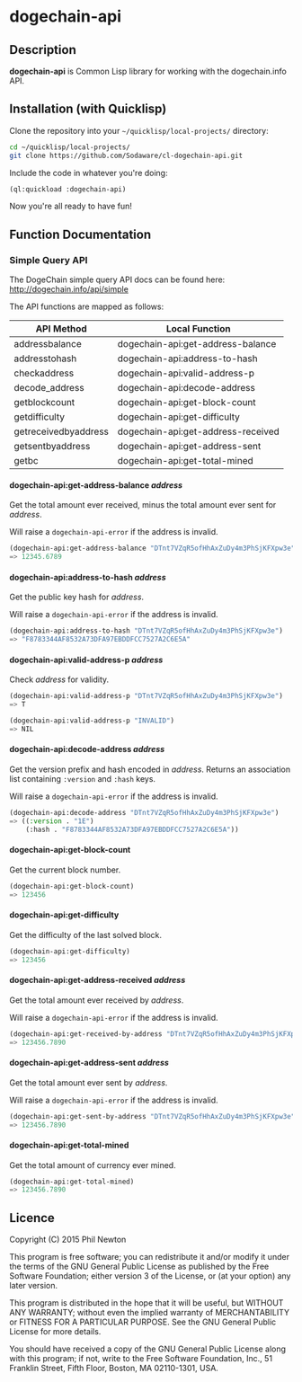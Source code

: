 # dogechain-api


## Description

**dogechain-api** is Common Lisp library for working with the dogechain.info
API.


## Installation (with Quicklisp)

Clone the repository into your `~/quicklisp/local-projects/` directory:

```bash
cd ~/quicklisp/local-projects/
git clone https://github.com/Sodaware/cl-dogechain-api.git
```

Include the code in whatever you're doing:

```lisp
(ql:quickload :dogechain-api)
```

Now you're all ready to have fun!


## Function Documentation

### Simple Query API

The DogeChain simple query API docs can be found here:
http://dogechain.info/api/simple

The API functions are mapped as follows:

API Method           | Local Function
---------------------|--------------------------------------
addressbalance       | dogechain-api:get-address-balance
addresstohash        | dogechain-api:address-to-hash
checkaddress         | dogechain-api:valid-address-p
decode_address       | dogechain-api:decode-address
getblockcount        | dogechain-api:get-block-count
getdifficulty        | dogechain-api:get-difficulty
getreceivedbyaddress | dogechain-api:get-address-received
getsentbyaddress     | dogechain-api:get-address-sent
getbc                | dogechain-api:get-total-mined


#### dogechain-api:get-address-balance *address*

Get the total amount ever received, minus the total amount ever sent for
*address*.

Will raise a `dogechain-api-error` if the address is invalid.

```lisp
(dogechain-api:get-address-balance "DTnt7VZqR5ofHhAxZuDy4m3PhSjKFXpw3e")
=> 12345.6789
```

#### dogechain-api:address-to-hash *address*

Get the public key hash for *address*.

Will raise a `dogechain-api-error` if the address is invalid.

```lisp
(dogechain-api:address-to-hash "DTnt7VZqR5ofHhAxZuDy4m3PhSjKFXpw3e")
=> "F8783344AF8532A73DFA97EBDDFCC7527A2C6E5A"
```

#### dogechain-api:valid-address-p *address*

Check *address* for validity.

```lisp
(dogechain-api:valid-address-p "DTnt7VZqR5ofHhAxZuDy4m3PhSjKFXpw3e")
=> T

(dogechain-api:valid-address-p "INVALID")
=> NIL
```

#### dogechain-api:decode-address *address*

Get the version prefix and hash encoded in *address*. Returns an association
list containing `:version` and `:hash` keys.

Will raise a `dogechain-api-error` if the address is invalid.

```lisp
(dogechain-api:decode-address "DTnt7VZqR5ofHhAxZuDy4m3PhSjKFXpw3e")
=> ((:version . "1E")
    (:hash . "F8783344AF8532A73DFA97EBDDFCC7527A2C6E5A"))
```

#### dogechain-api:get-block-count

Get the current block number.

```lisp
(dogechain-api:get-block-count)
=> 123456
```

#### dogechain-api:get-difficulty

Get the difficulty of the last solved block.

```lisp
(dogechain-api:get-difficulty)
=> 123456
```

#### dogechain-api:get-address-received *address*

Get the total amount ever received by *address*.

Will raise a `dogechain-api-error` if the address is invalid.

```lisp
(dogechain-api:get-received-by-address "DTnt7VZqR5ofHhAxZuDy4m3PhSjKFXpw3e")
=> 123456.7890
```

#### dogechain-api:get-address-sent *address*

Get the total amount ever sent by *address*.

Will raise a `dogechain-api-error` if the address is invalid.

```lisp
(dogechain-api:get-sent-by-address "DTnt7VZqR5ofHhAxZuDy4m3PhSjKFXpw3e")
=> 123456.7890
```

#### dogechain-api:get-total-mined

Get the total amount of currency ever mined.

```lisp
(dogechain-api:get-total-mined)
=> 123456.7890
```

## Licence

Copyright (C) 2015 Phil Newton

This program is free software; you can redistribute it and/or modify it under
the terms of the GNU General Public License as published by the Free Software
Foundation; either version 3 of the License, or (at your option) any later
version.

This program is distributed in the hope that it will be useful, but WITHOUT ANY
WARRANTY; without even the implied warranty of MERCHANTABILITY or FITNESS FOR A
PARTICULAR PURPOSE. See the GNU General Public License for more details.

You should have received a copy of the GNU General Public License along with
this program; if not, write to the Free Software Foundation, Inc., 51 Franklin
Street, Fifth Floor, Boston, MA 02110-1301, USA.

